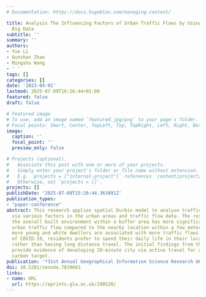 ```yaml
---
# Documentation: https://docs.hugoblox.com/managing-content/

title: Analysis The Influencing Factors of Urban Traffic Flows by Using Emerging Urban
  Big Data
subtitle: ''
summary: ''
authors:
- Yue Li
- Qunshan Zhao
- Mingshu Wang
- ' '
tags: []
categories: []
date: '2023-04-01'
lastmod: 2025-07-09T16:26:44+01:00
featured: false
draft: false

# Featured image
# To use, add an image named `featured.jpg/png` to your page's folder.
# Focal points: Smart, Center, TopLeft, Top, TopRight, Left, Right, BottomLeft, Bottom, BottomRight.
image:
  caption: ''
  focal_point: ''
  preview_only: false

# Projects (optional).
#   Associate this post with one or more of your projects.
#   Simply enter your project's folder or file name without extension.
#   E.g. `projects = ["internal-project"]` references `content/project/deep-learning/index.md`.
#   Otherwise, set `projects = []`.
projects: []
publishDate: '2025-07-09T15:26:44.363891Z'
publication_types:
- "paper-conference"
abstract: This research applies spatial Durbin model to analyse traffic flow distributions
  via various factors in the urban areas and traffic flow data. The results show that
  the overall built environment within a buffer area has more significant impact on
  urban traffic flow compared to the nearby location within a few meters. Areas with
  more young and white dwellers are associated with more traffic flows. With the influence
  of COVID-19, residents prefer to spend their daily life in their local neighborhood
  rather than having long distance travel. The initial findings from this research
  provide evidence of developing 20-minute city via active travel for achieving net-zero
  carbon target.
publication: '*31st Annual Geographical Information Science Research UK Conference (GISRUK2023)*, Zenodo. https://doi.org/10.5281/zenodo.7839683'
doi: 10.5281/zenodo.7839683
links:
- name: URL
  url: https://eprints.gla.ac.uk/298520/
---
```

